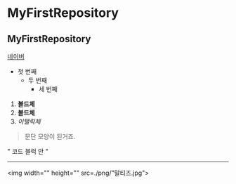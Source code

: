 # MyFirstRepository
## MyFirstRepository

[네이버](https://www.naver.com/)

- 첫 번째
  - 두 번째
      - 세 번째
      
 1. **볼드체**
 2. __볼드체__
 3.  *이탤릭체*
 
 >문단 모양이 된거죠.
 >
 
 "
 코드 블럭 안
 "
 
 * * *
 
 <img width="" height="" src=./png/"말티즈.jpg"></img>

 
